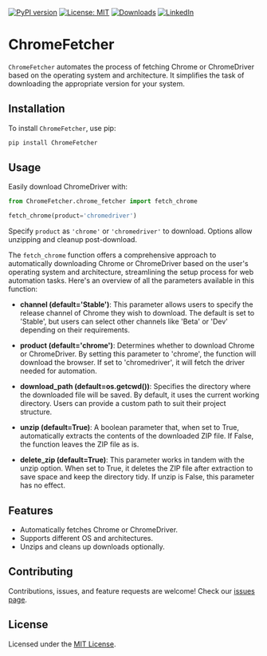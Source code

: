 [![PyPI version](https://badge.fury.io/py/chromefetcher.svg)](https://badge.fury.io/py/chromefetcher)
[![License: MIT](https://img.shields.io/badge/License-MIT-green.svg)](https://opensource.org/licenses/MIT)
[![Downloads](https://static.pepy.tech/badge/chromefetcher)](https://pepy.tech/project/chromefetcher)
[![LinkedIn](https://img.shields.io/badge/LinkedIn-blue)](https://www.linkedin.com/in/eugene-evstafev-716669181/)

# ChromeFetcher

`ChromeFetcher` automates the process of fetching Chrome or ChromeDriver based on the operating system and architecture. It simplifies the task of downloading the appropriate version for your system.

## Installation

To install `ChromeFetcher`, use pip:

```bash
pip install ChromeFetcher
```

## Usage

Easily download ChromeDriver with:

```python
from ChromeFetcher.chrome_fetcher import fetch_chrome

fetch_chrome(product='chromedriver')
```

Specify `product` as `'chrome'` or `'chromedriver'` to download. Options allow unzipping and cleanup post-download.

The `fetch_chrome` function offers a comprehensive approach to automatically downloading Chrome or ChromeDriver based on the user's operating system and architecture, streamlining the setup process for web automation tasks. Here's an overview of all the parameters available in this function:

- **channel (default='Stable')**: This parameter allows users to specify the release channel of Chrome they wish to download. The default is set to 'Stable', but users can select other channels like 'Beta' or 'Dev' depending on their requirements.

- **product (default='chrome')**: Determines whether to download Chrome or ChromeDriver. By setting this parameter to 'chrome', the function will download the browser. If set to 'chromedriver', it will fetch the driver needed for automation.

- **download_path (default=os.getcwd())**: Specifies the directory where the downloaded file will be saved. By default, it uses the current working directory. Users can provide a custom path to suit their project structure.

- **unzip (default=True)**: A boolean parameter that, when set to True, automatically extracts the contents of the downloaded ZIP file. If False, the function leaves the ZIP file as is.

- **delete_zip (default=True)**: This parameter works in tandem with the unzip option. When set to True, it deletes the ZIP file after extraction to save space and keep the directory tidy. If unzip is False, this parameter has no effect.

## Features

- Automatically fetches Chrome or ChromeDriver.
- Supports different OS and architectures.
- Unzips and cleans up downloads optionally.

## Contributing

Contributions, issues, and feature requests are welcome! Check our [issues page](https://github.com/chigwell/ChromeFetcher/issues).

## License

Licensed under the [MIT License](https://choosealicense.com/licenses/mit/).
